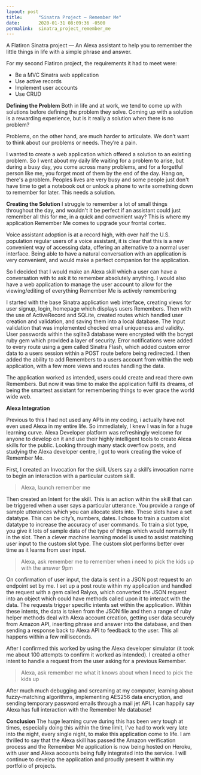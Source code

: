 ```yaml
---
layout: post
title:      "Sinatra Project — Remember Me"
date:       2020-01-31 08:09:36 -0500
permalink:  sinatra_project_remember_me
---
```



A Flatiron Sinatra project — An Alexa assistant to help you to remember the little things in life with a simple phrase and answer.

For my second Flatiron project, the requirements it had to meet were:

* Be a MVC Sinatra web application
* Use active records
* Implement user accounts
* Use CRUD

**Defining the Problem**
Both in life and at work, we tend to come up with solutions before defining the problem they solve. Coming up with a solution is a rewarding experience, but is it really a solution when there is no problem?

Problems, on the other hand, are much harder to articulate. We don’t want to think about our problems or needs. They’re a pain.

I wanted to create a web application which offered a solution to an existing problem. So I went about my daily life waiting for a problem to arise, but during a busy day, you come across many problems, and for a forgetful person like me, you forget most of them by the end of the day. Hang on, there's a problem. Peoples lives are very busy and some people just don't have time to get a notebook out or unlock a phone to write something down to remember for later. This needs a solution.

**Creating the Solution**
I struggle to remember a lot of small things throughout the day, and wouldn't it be perfect if an assistant could just remember all this for me, in a quick and convenient way? This is where my application Remember Me comes to upgrade your frontal cortex.

Voice assistant adoption is at a record high, with over half the U.S. population regular users of a voice assistant, it is clear that this is a new convenient way of accessing data, offering an alternative to a normal user interface. Being able to have a natural conversation with an application is very convenient, and would make a perfect companion for the application.

So I decided that I would make an Alexa skill which a user can have a conversation with to ask it to remember absolutely anything. I would also have a web application to manage the user account to allow for the viewing/editing of everything Remember Me is actively remembering

I started with the base Sinatra application web interface, creating views for user signup, login, homepage which displays users Remembers. Then with the use of ActiveRecord and SQLite, created routes which handled user creation and validation, and saving them into a local database. The Input validation that was implemented checked email uniqueness and validity. User passwords within the sqlite3 database were encrypted with the bcrypt ruby gem which provided a layer of security. Error notifications were added to every route using a gem called Sinatra Flash, which added custom error data to a users session within a POST route before being redirected. I then added the ability to add Remembers to a users account from within the web application, with a few more views and routes handling the data.

The application worked as intended, users could create and read there own Remembers. But now it was time to make the application fulfil its dreams, of being the smartest assistant for remembering things to ever grace the world wide web.

**Alexa Integration**

Previous to this I had not used any APIs in my coding, i actually have not even used Alexa in my entire life. So immediately, I knew I was in for a huge learning curve. Alexa Developer platform was refreshingly welcome for anyone to develop on it and use their highly intelligent tools to create Alexa skills for the public. Looking through many stack overflow posts, and studying the Alexa developer centre, I got to work creating the voice of Remember Me.

First, I created an Invocation for the skill. Users say a skill’s invocation name to begin an interaction with a particular custom skill.

> Alexa, launch remember me

Then created an Intent for the skill. This is an action within the skill that can be triggered when a user says a particular utterance. You provide a range of sample utterances which you can allocate slots into. These slots have a set datatype. This can be city’s, numbers, dates. I chose to train a custom slot datatype to increase the accuracy of user commands. To train a slot type, you give it lots of sample data of the type of things which would normally fit in the slot. Then a clever machine learning model is used to assist matching user input to the custom slot type. The custom slot performs better over time as it learns from user input.

> Alexa, ask remember me to remember when i need to pick the kids up with the answer 9pm

On confirmation of user input, the data is sent in a JSON post request to an endpoint set by me. I set up a post route within my application and handled the request with a gem called Ralyxa, which converted the JSON request into an object which could have methods called upon it to interact with the data. The requests trigger specific intents set within the application. Within these intents, the data is taken from the JSON file and then a range of ruby helper methods deal with Alexa account creation, getting user data securely from Amazon API, inserting phrase and answer into the database, and then sending a response back to Alexa API to feedback to the user. This all happens within a few milliseconds.

After I confirmed this worked by using the Alexa developer simulator (it took me about 100 attempts to confirm it worked as intended). I created a other intent to handle a request from the user asking for a previous Remember.

> Alexa, ask remember me what it knows about when I need to pick the kids up

After much much debugging and screaming at my computer, learning about fuzzy-matching algorithms, implementing AES256 data encryption, and sending temporary password emails through a mail jet API. I can happily say Alexa has full interaction with the Remember Me database!

**Conclusion**
The huge learning curve during this has been very tough at times, especially doing this within the time limit, I've had to work very late into the night, every single night, to make this application come to life. I am thrilled to say that the Alexa skill has passed the Amazon verification process and the Remember Me application is now being hosted on Heroku, with user and Alexa accounts being fully integrated into the service. I will continue to develop the application and proudly present it within my portfolio of projects.




